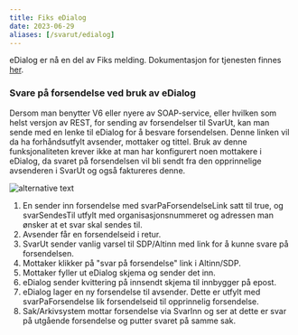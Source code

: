 ```yaml
---
title: Fiks eDialog
date: 2023-06-29
aliases: [/svarut/edialog]
---
```


eDialog er nå en del av Fiks melding. Dokumentasjon for tjenesten finnes [her](/tjenester/fiksmelding/edialog).

### Svare på forsendelse ved bruk av eDialog
Dersom man benytter V6 eller nyere av SOAP-service, eller hvilken som helst versjon av REST, for sending av forsendelser til SvarUt, kan man sende med en lenke til eDialog for å besvare forsendelsen. 
Denne linken vil da ha forhåndsutfylt avsender, mottaker og tittel.
Bruk av denne funksjonaliteten krever ikke at man har konfigurert noen mottakere i eDialog, da svaret på forsendelsen vil bli sendt fra den opprinnelige avsenderen i SvarUt og også faktureres denne.

![alternative text](http://www.plantuml.com/plantuml/proxy?src=https://raw.githubusercontent.com/wiki/ks-no/svarut-dokumentasjon/edialog/edialog.puml?2)

1. En sender inn forsendelse med svarPaForsendelseLink satt til true, og svarSendesTil utfylt med organisasjonsnummeret og adressen man ønsker at et svar skal sendes til.
2. Avsender får en forsendelseid i retur.
3. SvarUt sender vanlig varsel til SDP/Altinn med link for å kunne svare på forsendelsen.
4. Mottaker klikker på "svar på forsendelse" link i Altinn/SDP.
5. Mottaker fyller ut eDialog skjema og sender det inn.
6. eDialog sender kvittering på innsendt skjema til innbygger på epost.
6. eDialog lager en ny forsendelse til avsender. Dette er utfylt med svarPaForsendelse lik forsendelseid til opprinnelig forsendelse.
7. Sak/Arkivsystem mottar forsendelse via SvarInn og ser at dette er svar på utgående forsendelse og putter svaret på samme sak.



